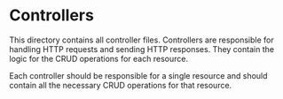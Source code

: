 # Controllers

This directory contains all controller files. Controllers are responsible for handling HTTP requests and sending HTTP responses. They contain the logic for the CRUD operations for each resource.

Each controller should be responsible for a single resource and should contain all the necessary CRUD operations for that resource.

